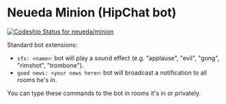 # Neueda Minion (HipChat bot)

[ ![Codeship Status for neueda/minion](https://www.codeship.io/projects/03c61800-e73f-0131-3c27-42a7f2c2e7a7/status)](https://www.codeship.io/projects/25904)

Standard bot extensions:

* `sfx: <name>`: bot will play a sound effect (e.g. "applause", "evil", "gong", "rimshot", "trombone").
* `good news: <your news here>`: bot will broadcast a notification to all rooms he's in.

You can type these commands to the bot in rooms it's in or privately.
